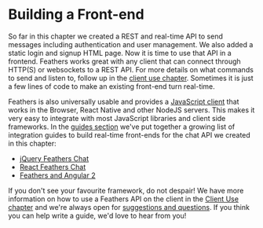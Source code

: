 # Building a Front-end

So far in this chapter we created a REST and real-time API to send messages including authentication and user management. We also added a static login and signup HTML page. Now it is time to use that API in a frontend. Feathers works great with any client that can connect through HTTP(S) or websockets to a REST API. For more details on what commands to send and listen to, follow up in the [client use chapter](../clients/readme.md). Sometimes it is just a few lines of code to make an existing front-end turn real-time.

Feathers is also universally usable and provides a [JavaScript client](../clients/feathers.md) that works in the Browser, React Native and other NodeJS servers. This makes it very easy to integrate with most JavaScript libraries and client side frameworks. In the [guides section](../guides/readme.md) we've put together a growing list of integration guides to build real-time front-ends for the chat API we created in this chapter:

- [jQuery Feathers Chat](../guides/jquery.md)
- [React Feathers Chat](../guides/react.md)
- [Feathers and Angular 2](../guides/angular2.md)

If you don't see your favourite framework, do not despair! We have more information on how to use a Feathers API on the client in the [Client Use chapter](../clients/readme.md) and we're always open for [suggestions and questions](../help/readme.md). If you think you can help write a guide, we'd love to hear from you!
